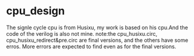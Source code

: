 # cpu_design
The signle cycle cpu is from Husixu, my work is based on his cpu.And the code of the verilog is also not mine.
note:the cpu_husixu.circ, cpu_husixu_redirect&pre.circ are final versions, and the others have some erros. More errors are expected to find even as for the final versions.